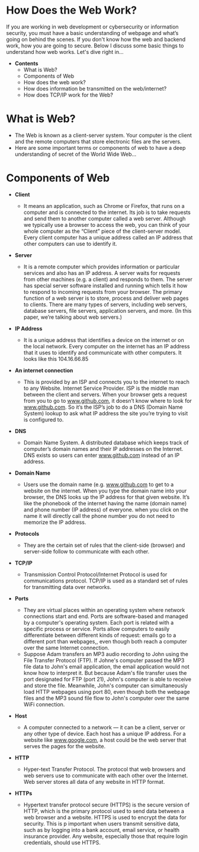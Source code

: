 # How Does the Web Work?
If you are working in web development or cybersecurity or information security, you must have a basic understanding of webpage and what’s going on behind the scenes.
If you don't know how the web and backend work, how you are going to secure.  Below I discuss some basic things to understand how web works.
Let's dive right in…

- **Contents**
  - What is Web?
  - Components of Web
  - How does the web work?
  - How does information be transmitted on the web/internet?
  - How does TCP/IP work for the Web?

# What is Web? 
  - The Web is known as a client-server system. Your computer is the client and the remote computers that store electronic files are the servers.
  - Here are some important terms or components of web to have a deep understanding of secret of the World Wide Web...

# Components of Web
 - **Client**
   - It means an application, such as Chrome or Firefox, that runs on a computer and is connected to the internet. Its job is to take requests and send them to another computer called a web server.
Although we typically use a browser to access the web, you can think of your whole computer as the “Client” piece of the client-server model. Every client computer has a unique address called an IP address that other computers can use to identify it.

 - **Server**
    - It is a remote computer which provides information or particular services and also has an IP address.  A server waits for requests from other machines (e.g. a client) and responds to them.
The server has special server software installed and running which tells it how to respond to incoming requests from your browser. The primary function of a web server is to store, process and deliver web pages to clients.
There are many types of servers, including web servers, database servers, file servers, application servers, and more.
(In this paper, we’re talking about web servers.)

 - **IP Address**
   - It is a unique address that identifies a device on the internet or on the local network. Every computer on the internet has an IP address that it uses to identify and communicate with other computers.  It looks like this
104.16.66.85

 - **An internet connection**
   - This is provided by an ISP and connects you to the internet to reach to any Website.
Internet Service Provider. ISP is the middle man between the client and servers. When your browser gets a request from you to go to www.github.com, it doesn’t know where to look for www.github.com. So it’s the ISP’s job to do a DNS (Domain Name System) lookup to ask what IP address the site you’re trying to visit is configured to.

 - **DNS**
   - Domain Name System. A distributed database which keeps track of computer’s domain names and their IP addresses on the Internet. DNS exists so users can enter www.github.com instead of an IP address.
  
 - **Domain Name**
   - Users use the domain name (e.g.
www.github.com to get to a website on the internet. When you type the domain name into your browser, the DNS looks up the IP address for that given website. It’s like the phonebook of the internet having the name (domain name) and phone number (IP address) of everyone.
when you click on the name it will directly call the phone number you do not need to memorize the IP address.

 - **Protocols**
   - They are the certain set of rules that the client-side (browser) and server-side follow to communicate with each other.
  
 - **TCP/IP**
   - Transmission Control Protocol/Internet Protocol is used for communications protocol. TCP/IP is used as a standard set of rules for transmitting data over networks.
  
 - **Ports**
   - They are virtual places within an operating system where network connections start and end. Ports are software-based and managed by a computer's operating system. Each port is related with a specific process or service. Ports allow computers to easily differentiate between different kinds of request: emails go to a different port than webpages,, even though both reach a computer over the same Internet connection.
   - Suppose Adam transfers an MP3 audio recording to John using the File Transfer Protocol (FTP). If Johne's computer passed the MP3 file data to John's email application, the email application would not know how to interpret it. But because Adam's file transfer uses the port designated for FTP (port 21), John's computer is able to receive and store the file.
Meanwhile, John's computer can simultaneously load HTTP webpages using port 80, even though both the webpage files and the MP3 sound file flow to John's computer over the same WiFi connection.

  - **Host**
    - A computer connected to a network — it can be a client, server or any other type of device. Each host has a unique IP address. For a website like www.google.com, a host could be the web server that serves the pages for the website.
   
  - **HTTP** 
    - Hyper-text Transfer Protocol. The protocol that web browsers and web servers use to communicate with each other over the Internet. Web server stores all data of any website in HTTP format.
 
  - **HTTPs**
    - Hypertext transfer protocol secure (HTTPS) is the secure version of HTTP, which is the primary protocol used to send data between a web browser and a website. HTTPS is used to encrypt the data for security. This is p important when users transmit sensitive data, such as by logging into a bank account, email service, or health insurance provider.
Any website, especially those that require login credentials, should use HTTPS.

 
